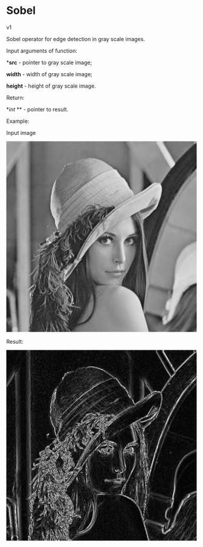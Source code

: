 # Sobel

v1

Sobel operator for edge detection in gray scale images.



Input arguments of function:

***src** - pointer to gray scale image;

**width** - width of gray scale image;

**height** - height of gray scale image.



Return:

**int* ** - pointer to result.



Example:

Input image

![](https://github.com/TSem2019/Sobel/blob/main/examples/Lena_test.png)

Result:

![](https://github.com/TSem2019/Sobel/blob/main/examples/Lena_Sobel.png)
